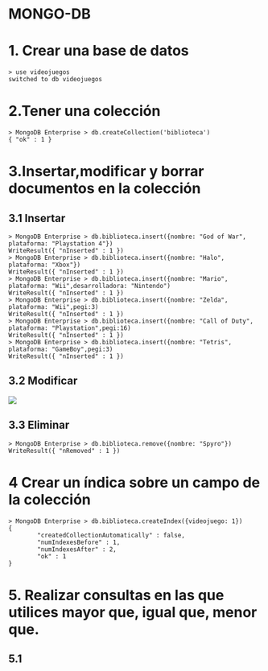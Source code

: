 # MONGO-DB


<h1>1. Crear una base de datos</h1>

```console
> use videojuegos
switched to db videojuegos
```
<h1>2.Tener una colección</h1>

```console
> MongoDB Enterprise > db.createCollection('biblioteca')
{ "ok" : 1 }
```
<h1>3.Insertar,modificar y borrar documentos en la colección</h1>
<h2>3.1 Insertar</h2>

```console
> MongoDB Enterprise > db.biblioteca.insert({nombre: "God of War", plataforma: "Playstation 4"})
WriteResult({ "nInserted" : 1 })
> MongoDB Enterprise > db.biblioteca.insert({nombre: "Halo", plataforma: "Xbox"})
WriteResult({ "nInserted" : 1 })
> MongoDB Enterprise > db.biblioteca.insert({nombre: "Mario", plataforma: "Wii",desarrolladora: "Nintendo")
WriteResult({ "nInserted" : 1 })
> MongoDB Enterprise > db.biblioteca.insert({nombre: "Zelda", plataforma: "Wii",pegi:3)
WriteResult({ "nInserted" : 1 })
> MongoDB Enterprise > db.biblioteca.insert({nombre: "Call of Duty", plataforma: "Playstation",pegi:16)
WriteResult({ "nInserted" : 1 })
> MongoDB Enterprise > db.biblioteca.insert({nombre: "Tetris", plataforma: "GameBoy",pegi:3)
WriteResult({ "nInserted" : 1 })
```
<h2>3.2 Modificar</h2>
<img src=../imagenes/modificar.PNG>

<h2>3.3 Eliminar</h2>

```console
> MongoDB Enterprise > db.biblioteca.remove({nombre: "Spyro"})
WriteResult({ "nRemoved" : 1 })
```
<h1>4 Crear un índica sobre un campo de la colección</h1>

```console
> MongoDB Enterprise > db.biblioteca.createIndex({videojuego: 1})
{
        "createdCollectionAutomatically" : false,
        "numIndexesBefore" : 1,
        "numIndexesAfter" : 2,
        "ok" : 1
}
```
<h1>5. Realizar consultas en las que utilices mayor que, igual que, menor que.</h1>
<h2>5.1 </h2>
